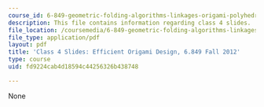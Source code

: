 ```yaml
---
course_id: 6-849-geometric-folding-algorithms-linkages-origami-polyhedra-fall-2012
description: This file contains information regarding class 4 slides.
file_location: /coursemedia/6-849-geometric-folding-algorithms-linkages-origami-polyhedra-fall-2012/fd9224cab4d18594c44256326b438748_MIT6_849F12_slidesC04.pdf
file_type: application/pdf
layout: pdf
title: 'Class 4 Slides: Efficient Origami Design, 6.849 Fall 2012'
type: course
uid: fd9224cab4d18594c44256326b438748

---
```

None
